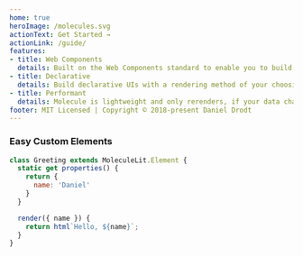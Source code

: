 ```yaml
---
home: true
heroImage: /molecules.svg
actionText: Get Started →
actionLink: /guide/
features:
- title: Web Components
  details: Built on the Web Components standard to enable you to build fast, contained and robust custom elements.
- title: Declarative
  details: Build declarative UIs with a rendering method of your choosing that react to changes of properties and attributes.
- title: Performant
  details: Molecule is lightweight and only rerenders, if your data changes.
footer: MIT Licensed | Copyright © 2018-present Daniel Drodt
---
```

### Easy Custom Elements
```js
class Greeting extends MoleculeLit.Element {
  static get properties() {
    return {
      name: 'Daniel'
    }
  }

  render({ name }) {
    return html`Hello, ${name}`;
  }
}
```
